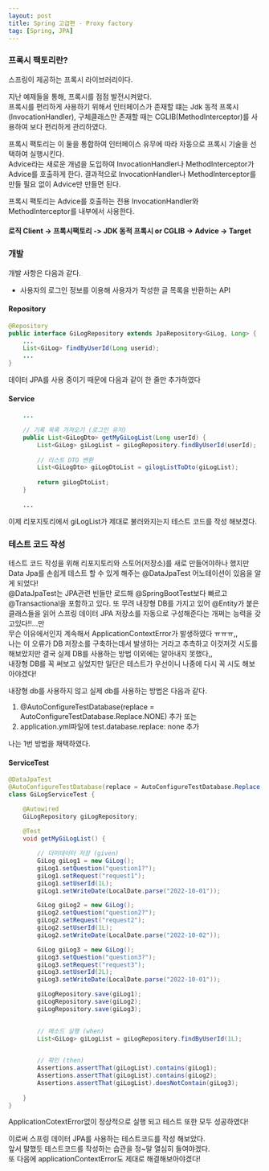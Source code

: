 ```yaml
---
layout: post
title: Spring 고급편 - Proxy factory
tag: [Spring, JPA]
---
```



### 프록시 팩토리란?
스프링이 제공하는 프록시 라이브러리이다.  

지난 예제들을 통해, 프록시를 점점 발전시켜왔다.  
프록시를 편리하게 사용하기 위해서 인터페이스가 존재할 떄는 Jdk 동적 프록시(InvocationHandler), 구체클래스만 존재할 때는 CGLIB(MethodInterceptor)를 사용하여 보다 편리하게 관리하였다.

프록시 팩토리는 이 둘을 통합하여 인터페이스 유무에 따라 자동으로 프록시 기술을 선택하여 실행시킨다.  
Advice라는 새로운 개념을 도입하여 InvocationHandler나 MethodInterceptor가 Advice를 호출하게 한다.
결과적으로 InvocationHandler나 MethodInterceptor를 만들 필요 없이 Advice만 만들면 된다.  

프록시 팩토리는 Advice를 호출하는 전용 InvocationHandler와 MethodInterceptor를 내부에서 사용한다.

#### 로직 Client -> 프록시팩토리 -> JDK 동적 프록시 or CGLIB -> Advice -> Target


### 개발
개발 사항은 다음과 같다.
- 사용자의 로그인 정보를 이용해 사용자가 작성한 글 목록을 반환하는 API

#### Repository
```java
@Repository
public interface GiLogRepository extends JpaRepository<GiLog, Long> {
    ...
    List<GiLog> findByUserId(Long userid);
    ...
}
```
데이터 JPA를 사용 중이기 때문에 다음과 같이 한 줄만 추가하였다

#### Service
```java
    ...

    // 기록 목록 가져오기 (로그인 유저)
    public List<GiLogDto> getMyGiLogList(Long userId) {
        List<GiLog> giLogList = giLogRepository.findByUserId(userId);
    
        // 리스트 DTO 변환
        List<GiLogDto> giLogDtoList = gilogListToDto(giLogList);
    
        return giLogDtoList;
    }
    
    ...
```
이제 리포지토리에서 giLogList가 제대로 불러와지는지 테스트 코드를 작성 해보겠다.

### 테스트 코드 작성
테스트 코드 작성을 위해 리포지토리와 스토어(저장소)를 새로 만들어야하나 했지만  
Data Jpa를 손쉽게 테스트 할 수 있게 해주는 @DataJpaTest 어노테이션이 있음을 알게 되었다!  
@DataJpaTest는 JPA관련 빈들만 로드해 @SpringBootTest보다 빠르고 @Transactional을 포함하고 있다.
또 무려 내장형 DB를 가지고 있어 @Entity가 붙은 클래스들을 읽어 스프링 데이터 JPA 저장소를 자동으로 구성해준다는 개쩌는 능력을 갖고있다!!...만  
무슨 이유에서인지 계속해서 ApplicationContextError가 발생하였다 ㅠㅠㅠ,,  
나는 이 오류가 DB 저장소를 구축하는데서 발생하는 거라고 추측하고 이것저것 시도를 해보았지만 결국 실제 DB를 사용하는 방법 이외에는 알아내지 못했다,,    
내장형 DB를 꼭 써보고 싶었지만 일단은 테스트가 우선이니 나중에 다시 꼭 시도 해보아야겠다!  
  
내장형 db를 사용하지 않고 실제 db를 사용하는 방법은 다음과 같다.
1. @AutoConfigureTestDatabase(replace = AutoConfigureTestDatabase.Replace.NONE) 추가 또는
2. application.yml파일에 test.database.replace: none 추가  

나는 1번 방법을 채택하였다.
#### ServiceTest
```java
@DataJpaTest
@AutoConfigureTestDatabase(replace = AutoConfigureTestDatabase.Replace.NONE)
class GiLogServiceTest {

    @Autowired
    GiLogRepository giLogRepository;
    
    @Test
    void getMyGiLogList() {

        // 더미데이터 저장 (given)
        GiLog giLog1 = new GiLog();
        giLog1.setQuestion("question1?");
        giLog1.setRequest("request1");
        giLog1.setUserId(1L);
        giLog1.setWriteDate(LocalDate.parse("2022-10-01"));

        GiLog giLog2 = new GiLog();
        giLog2.setQuestion("question2?");
        giLog2.setRequest("request2");
        giLog2.setUserId(1L);
        giLog2.setWriteDate(LocalDate.parse("2022-10-02"));

        GiLog giLog3 = new GiLog();
        giLog3.setQuestion("question3?");
        giLog3.setRequest("request3");
        giLog3.setUserId(2L);
        giLog3.setWriteDate(LocalDate.parse("2022-10-01"));

        giLogRepository.save(giLog1);
        giLogRepository.save(giLog2);
        giLogRepository.save(giLog3);
        

        // 메소드 실행 (when)
        List<GiLog> giLogList = giLogRepository.findByUserId(1L);

        
        // 확인 (then)
        Assertions.assertThat(giLogList).contains(giLog1);
        Assertions.assertThat(giLogList).contains(giLog2);
        Assertions.assertThat(giLogList).doesNotContain(giLog3);
        
    }
}
```
ApplicationCotextError없이 정상적으로 실행 되고 테스트 또한 모두 성공하였다!  
  
이로써 스프링 데이터 JPA를 사용하는 테스트코드를 작성 해보았다.  
앞서 말했듯 테스트코드를 작성하는 습관을 정~말 열심히 들여야겠다.  
또 다음에 applicationContextError도 제대로 해결해보아야겠다!
